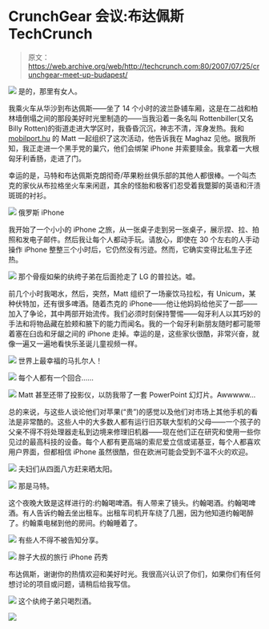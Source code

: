 # CrunchGear 会议:布达佩斯 TechCrunch

> 原文：<https://web.archive.org/web/http://techcrunch.com:80/2007/07/25/crunchgear-meet-up-budapest/>

![](img/5a5a94c8fac933f6cff10c0525d18317.png)
是的，那里有女人。

我乘火车从华沙到布达佩斯——坐了 14 个小时的波兰卧铺车厢，这是在二战和柏林墙倒塌之间的那段美好时光里制造的——当我沿着一条名叫 Rottenbiller(又名 Billy Rotten)的街道走进大学区时，我昏昏沉沉，神志不清，浑身发热。我和 [mobilport.hu](https://web.archive.org/web/20210118141337/http://www.mobilport.hu/?r=10446) 的 Matt 一起组织了这次活动，他告诉我在 Maghaz 见他。据我所知，我正走进一个黑手党的巢穴，他们会绑架 iPhone 并索要赎金。我拿着一大根匈牙利香肠，走进了门。


幸运的是，马特和布达佩斯克朗彻奇/苹果粉丝俱乐部的其他人都很棒。一个叫杰克的家伙从布拉格坐火车来闲逛，其余的怪胎和极客们忍受着我蹩脚的英语和汗渍斑斑的衬衫。

[![](img/48935f701f4f789ba5da5f1d9f55ef0e.png)](https://web.archive.org/web/20210118141337/http://old.crunchgear.com/wp-content/testphotos/budapest/IMG_8144.jpg) 
俄罗斯 iPhone

我开始了一个小小的 iPhone 之旅，从一张桌子走到另一张桌子，展示捏、拉、拍照和发电子邮件。然后我让每个人都动手玩。请放心，即使在 30 个左右的人手动操作 iPhone 整整三个小时后，它仍然没有污迹。然而，它确实变得比私生子还热。

[![](img/ba8584f8b2998f25b6dd727eb5aa76e1.png)](https://web.archive.org/web/20210118141337/http://old.crunchgear.com/wp-content/testphotos/budapest/IMG_8145.jpg) 
那个骨瘦如柴的纨绔子弟在后面抢走了 LG 的普拉达。嘘。

前几个小时我喝水，然后，突然，Matt 组织了一场豪饮马拉松，有 Unicum，某种伏特加，还有很多啤酒。随着杰克的 iPhone——他让他妈妈给他买了一部——加入了争论，其中两部开始流传。我们必须时刻保持警惕——匈牙利人以其巧妙的手法和将物品藏在脸颊和腋下的能力而闻名。我的一个匈牙利新朋友随时都可能带着塞在臼齿和牙龈之间的 iPhone 走掉。幸运的是，这些家伙很酷，非常兴奋，就像一遍又一遍地看快乐圣诞儿童视频一样。

[![](img/b9c8e01fac52f03593079c54c13bec87.png)](https://web.archive.org/web/20210118141337/http://old.crunchgear.com/wp-content/testphotos/budapest/IMG_8135.jpg) 
世界上最幸福的马扎尔人！

[![](img/0d0aa8f3fd026870755dbae0160f4c46.png)](https://web.archive.org/web/20210118141337/http://old.crunchgear.com/wp-content/testphotos/budapest/IMG_8122.jpg) 
每个人都有一个回合……

[![](img/dc2aeecd693c8f468b773fcfdcf618ea.png)](https://web.archive.org/web/20210118141337/http://old.crunchgear.com/wp-content/testphotos/budapest/IMG_8134.jpg) 
Matt 甚至还带了投影仪，以防我带了一套 PowerPoint 幻灯片。Awwwww…

总的来说，与这些人谈论他们对苹果(“贵”)的感觉以及他们对市场上其他手机的看法是非常酷的。这些人中的大多数人都有运行旧苏联大型机的父母——一个孩子的父亲不得不将处理器走私到边境来修理旧机器——现在他们正在研究和使用一些你见过的最高科技的设备。每个人都有更高端的索尼爱立信或诺基亚，每个人都喜欢用户界面，但都相信 iPhone 虽然很酷，但在欧洲可能会受到不温不火的欢迎。

[![](img/8b4726c941ba975288405e96fea4c535.png)](https://web.archive.org/web/20210118141337/http://old.crunchgear.com/wp-content/testphotos/budapest/IMG_8137.jpg) 
夫妇们从四面八方赶来晒太阳。

[![](img/e3955fa601287ab23eea2094fd9161d1.png)](https://web.archive.org/web/20210118141337/http://old.crunchgear.com/wp-content/testphotos/budapest/IMG_8121.jpg) 
那是马特。

这个夜晚大致是这样进行的:约翰喝啤酒。有人带来了镜头。约翰喝酒。约翰喝啤酒。有人告诉约翰去坐出租车。出租车司机开车绕了几圈，因为他知道约翰喝醉了。约翰乘电梯到他的房间。约翰睡着了。

[![](img/b58da7baf92e47e312a4e3f9ba1fc737.png)](https://web.archive.org/web/20210118141337/http://old.crunchgear.com/wp-content/testphotos/budapest/IMG_8131.jpg) 
有些人不得不被告知分享。

[![](img/9f307baa6d92c6ac38ea5e6dcfc5e471.png)](https://web.archive.org/web/20210118141337/http://old.crunchgear.com/wp-content/testphotos/budapest/IMG_8127.jpg) 
胖子大叔的旅行 iPhone 药秀

布达佩斯，谢谢你的热情欢迎和美好时光。我很高兴认识了你们，如果你们有任何想讨论的项目或问题，请稍后给我写信。

[![](img/3709827e331aab52a829218811684e9f.png)](https://web.archive.org/web/20210118141337/http://old.crunchgear.com/wp-content/testphotos/budapest/IMG_8128.jpg) 
这个纨绔子弟只喝烈酒。

[![](img/007e72eaa78b900a9fd36347986715c9.png)](https://web.archive.org/web/20210118141337/http://old.crunchgear.com/wp-content/testphotos/budapest/IMG_8120.jpg)